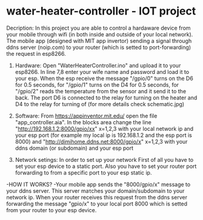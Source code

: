 # water-heater-controller - IOT project

Decription:
In this project you are able to control a hardaware device from your mobile through wifi (in both inside and outside of your local network).
The mobile app (designed with MIT app invertor) sending a signal through ddns server (noip.com) to your router (which is setted to port-forwarding) the request in esp8266.

1) Hardware:
Open "WaterHeaterController.ino" and upload it to your esp8266. In line 7,8 enter your wife name and password and load it to your esp.
When the esp receive the message "/gpio/0" turns on the D6 for 0.5 seconds, for "/gpio/1" turns on the D4 for 0.5 seconds, 
for "/gpio/2" reads the temperature from the sensor and it send it to the back.
The port D6 is connected to the relay for turning on the heater and D4 to the relay for turning of (for more details check schematic.jpg)

2) Software:
From https://appinventor.mit.edu/ open the file "app_controller.aia". 
In the blocks area change the line "http://192.168.1.2:8000/gpio/xx" x=1,2,3 
with your local network ip and your esp port (for example my local ip is 192.168.1.2 and the esp port is 8000) 
and "http://dimihome.ddns.net:8000/gpio/x" x=1,2,3 with your ddns domain (or subdomain) and your esp port
 
3) Network setings:
In order to set up your network 
First of all you have to set your esp device to a static port. 
Also you have to set your router port forwarding to from a specific port to your esp static ip.
 
 -HOW IT WORKS?
 -Your mobile app sends the "8000/gpio/x" message to your ddns server. This server maτches your domain/subdomain to your network ip.
 When your router receives this request from the ddns server forwarding the message "gpio/x" to your local port 8000 which is setted from your router to your esp device.
